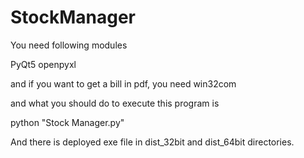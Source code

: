 # StockManager

You need following modules

PyQt5
openpyxl

and if you want to get a bill in pdf, you need win32com

and what you should do to execute this program is 

python "Stock Manager.py"

And there is deployed exe file in dist_32bit and dist_64bit directories.
